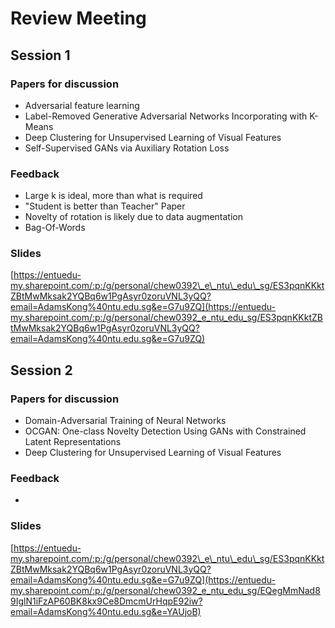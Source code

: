 # Review Meeting

## Session 1

### Papers for discussion

* Adversarial feature learning​
* Label-Removed Generative Adversarial Networks Incorporating with K-Means​
* Deep Clustering for Unsupervised Learning of Visual Features​
* Self-Supervised GANs via Auxiliary Rotation Loss

### Feedback

* Large k is ideal, more than what is required
* "Student is better than Teacher" Paper
* Novelty of rotation is likely due to data augmentation
* Bag-Of-Words

### Slides

[https://entuedu-my.sharepoint.com/:p:/g/personal/chew0392\_e\_ntu\_edu\_sg/ES3pqnKKktZBtMwMksak2YQBq6w1PgAsyr0zoruVNL3yQQ?email=AdamsKong%40ntu.edu.sg&e=G7u9ZQ](https://entuedu-my.sharepoint.com/:p:/g/personal/chew0392_e_ntu_edu_sg/ES3pqnKKktZBtMwMksak2YQBq6w1PgAsyr0zoruVNL3yQQ?email=AdamsKong%40ntu.edu.sg&e=G7u9ZQ)

## Session 2

### Papers for discussion

* Domain-Adversarial Training of Neural Networks​
* OCGAN: One-class Novelty Detection Using GANs with Constrained Latent Representations
* Deep Clustering for Unsupervised Learning of Visual Features

### Feedback

* 
### Slides

[https://entuedu-my.sharepoint.com/:p:/g/personal/chew0392\_e\_ntu\_edu\_sg/ES3pqnKKktZBtMwMksak2YQBq6w1PgAsyr0zoruVNL3yQQ?email=AdamsKong%40ntu.edu.sg&e=G7u9ZQ](https://entuedu-my.sharepoint.com/:p:/g/personal/chew0392_e_ntu_edu_sg/EQegMmNad89IglN1iFzAP60BK8kx9Ce8DmcmUrHqpE92iw?email=AdamsKong%40ntu.edu.sg&e=YAUjoB)


